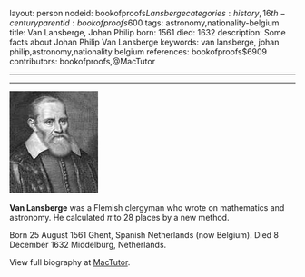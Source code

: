 layout: person
nodeid: bookofproofs$Lansberge
categories: history,16th-century
parentid: bookofproofs$600
tags: astronomy,nationality-belgium
title: Van Lansberge, Johan Philip
born: 1561
died: 1632
description: Some facts about Johan Philip Van Lansberge
keywords: van lansberge, johan philip,astronomy,nationality belgium
references: bookofproofs$6909
contributors: bookofproofs,@MacTutor

---


---

![Lansberge.jpg](https://github.com/bookofproofs/bookofproofs.github.io/blob/main/_sources/_assets/images/portraits/Lansberge.jpg?raw=true)

**Van Lansberge** was a Flemish clergyman who wrote on mathematics and astronomy. He calculated $\pi$ to 28 places by a new method.

Born 25 August 1561 Ghent, Spanish Netherlands (now Belgium). Died 8 December 1632 Middelburg, Netherlands.


View full biography at [MacTutor](https://mathshistory.st-andrews.ac.uk/Biographies/Lansberge/).